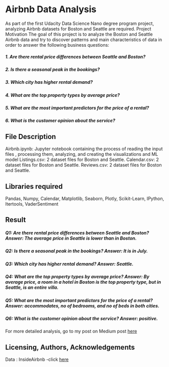 # Airbnb Data Analysis
As part of the first Udacity Data Science Nano degree program project, analyzing Airbnb datasets for Boston and Seattle are required.
Project Motivation
The goal of this project is to analyze the Boston and Seattle Airbnb data and try to discover patterns and main characteristics of data in order to answer the following business questions:

##### 1. Are there rental price differences between Seattle and Boston?
##### 2. Is there a seasonal peak in the bookings?
##### 3. Which city has higher rental demand?
##### 4. What are the top property types by average price?
##### 5. What are the most important predictors for the price of a rental?
##### 6. What is the customer opinion about the service?

## File Description
Airbnb.ipynb: Jupyter notebook containing the process of reading the input files , processing them, analyzing, and creating the visualizations and ML model
Listings.csv: 2 dataset files for Boston and Seattle.
Calendar.csv: 2 dataset files for Boston and Seattle.
Reviews.csv: 2 dataset files for Boston and Seattle.


## Libraries required
Pandas, Numpy, Calendar, Matplotlib, Seaborn, Plotly, Scikit-Learn, IPython, Itertools, VaderSentiment

## Result
##### Q1: Are there rental price differences between Seattle and Boston? Answer: The average price in Seattle is lower than in Boston.
##### Q2: Is there a seasonal peak in the bookings? Answer: It is in July.
##### Q3: Which city has higher rental demand? Answer: Seattle.
##### Q4: What are the top property types by average price? Answer: By average price, a room in a hotel in Boston is the top property type, but in Seattle, is an entire villa.
##### Q5: What are the most important predictors for the price of a rental? Answer: accommodates, no of bedrooms, and no of beds in both cities.
##### Q6: What is the customer opinion about the service? Answer: positive.



For more detailed analysis, go to my post on Medium post [here](https://medium.com/@calbluwi/airbnb-data-analysis-1b355193f581)


## Licensing, Authors, Acknowledgements

Data : InsideAirbnb -click [here](http://insideairbnb.com/get-the-data)



